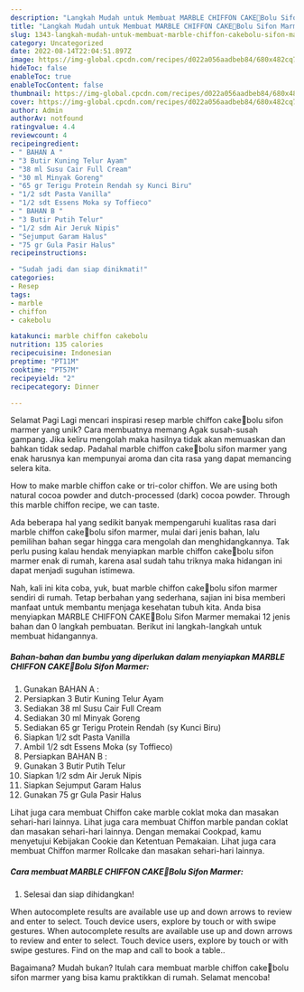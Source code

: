 ```yaml
---
description: "Langkah Mudah untuk Membuat MARBLE CHIFFON CAKE🍃Bolu Sifon Marmer yang Lezat, Lezat"
title: "Langkah Mudah untuk Membuat MARBLE CHIFFON CAKE🍃Bolu Sifon Marmer yang Lezat, Lezat"
slug: 1343-langkah-mudah-untuk-membuat-marble-chiffon-cakebolu-sifon-marmer-yang-lezat-lezat
category: Uncategorized
date: 2022-08-14T22:04:51.897Z
image: https://img-global.cpcdn.com/recipes/d022a056aadbeb84/680x482cq70/marble-chiffon-cakebolu-sifon-marmer-foto-resep-utama.jpg
hideToc: false
enableToc: true
enableTocContent: false
thumbnail: https://img-global.cpcdn.com/recipes/d022a056aadbeb84/680x482cq70/marble-chiffon-cakebolu-sifon-marmer-foto-resep-utama.jpg
cover: https://img-global.cpcdn.com/recipes/d022a056aadbeb84/680x482cq70/marble-chiffon-cakebolu-sifon-marmer-foto-resep-utama.jpg
author: Admin
authorAv: notfound
ratingvalue: 4.4
reviewcount: 4
recipeingredient:
- " BAHAN A "
- "3 Butir Kuning Telur Ayam"
- "38 ml Susu Cair Full Cream"
- "30 ml Minyak Goreng"
- "65 gr Terigu Protein Rendah sy Kunci Biru"
- "1/2 sdt Pasta Vanilla"
- "1/2 sdt Essens Moka sy Toffieco"
- " BAHAN B "
- "3 Butir Putih Telur"
- "1/2 sdm Air Jeruk Nipis"
- "Sejumput Garam Halus"
- "75 gr Gula Pasir Halus"
recipeinstructions:

- "Sudah jadi dan siap dinikmati!"
categories:
- Resep
tags:
- marble
- chiffon
- cakebolu

katakunci: marble chiffon cakebolu 
nutrition: 135 calories
recipecuisine: Indonesian
preptime: "PT11M"
cooktime: "PT57M"
recipeyield: "2"
recipecategory: Dinner

---
```



Selamat Pagi Lagi mencari inspirasi resep marble chiffon cake🍃bolu sifon marmer yang unik? Cara membuatnya memang Agak susah-susah gampang. Jika keliru mengolah maka hasilnya tidak akan memuaskan dan bahkan tidak sedap. Padahal marble chiffon cake🍃bolu sifon marmer yang enak harusnya kan mempunyai aroma dan cita rasa yang dapat memancing selera kita.


How to make marble chiffon cake or tri-color chiffon. We are using both natural cocoa powder and dutch-processed (dark) cocoa powder. Through this marble chiffon recipe, we can taste.

Ada beberapa hal yang sedikit banyak mempengaruhi kualitas rasa dari marble chiffon cake🍃bolu sifon marmer, mulai dari jenis bahan, lalu pemilihan bahan segar hingga cara mengolah dan menghidangkannya. Tak perlu pusing kalau hendak menyiapkan marble chiffon cake🍃bolu sifon marmer enak di rumah, karena asal sudah tahu triknya maka hidangan ini dapat menjadi suguhan istimewa.


Nah, kali ini kita coba, yuk, buat marble chiffon cake🍃bolu sifon marmer sendiri di rumah. Tetap berbahan yang sederhana, sajian ini bisa memberi manfaat untuk membantu menjaga kesehatan tubuh kita. Anda bisa menyiapkan MARBLE CHIFFON CAKE🍃Bolu Sifon Marmer memakai 12 jenis bahan dan 0 langkah pembuatan. Berikut ini langkah-langkah untuk membuat hidangannya.

<!--inarticleads1-->

##### Bahan-bahan dan bumbu yang diperlukan dalam menyiapkan MARBLE CHIFFON CAKE🍃Bolu Sifon Marmer:

1. Gunakan  BAHAN A :
1. Persiapkan 3 Butir Kuning Telur Ayam
1. Sediakan 38 ml Susu Cair Full Cream
1. Sediakan 30 ml Minyak Goreng
1. Sediakan 65 gr Terigu Protein Rendah (sy Kunci Biru)
1. Siapkan 1/2 sdt Pasta Vanilla
1. Ambil 1/2 sdt Essens Moka (sy Toffieco)
1. Persiapkan  BAHAN B :
1. Gunakan 3 Butir Putih Telur
1. Siapkan 1/2 sdm Air Jeruk Nipis
1. Siapkan Sejumput Garam Halus
1. Gunakan 75 gr Gula Pasir Halus


Lihat juga cara membuat Chiffon cake marble coklat moka dan masakan sehari-hari lainnya. Lihat juga cara membuat Chiffon marble pandan coklat dan masakan sehari-hari lainnya. Dengan memakai Cookpad, kamu menyetujui Kebijakan Cookie dan Ketentuan Pemakaian. Lihat juga cara membuat Chiffon marmer Rollcake dan masakan sehari-hari lainnya. 

<!--inarticleads2-->

##### Cara membuat MARBLE CHIFFON CAKE🍃Bolu Sifon Marmer:


1. Selesai dan siap dihidangkan!

When autocomplete results are available use up and down arrows to review and enter to select. Touch device users, explore by touch or with swipe gestures. When autocomplete results are available use up and down arrows to review and enter to select. Touch device users, explore by touch or with swipe gestures. Find on the map and call to book a table.. 

Bagaimana? Mudah bukan? Itulah cara membuat marble chiffon cake🍃bolu sifon marmer yang bisa kamu praktikkan di rumah. Selamat mencoba!
